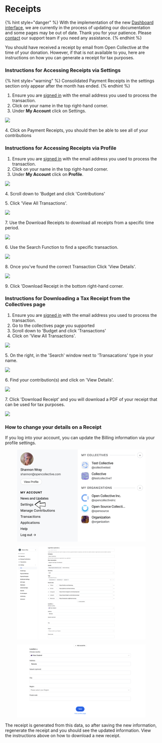 # Receipts

{% hint style="danger" %}
With the implementation of the new [Dashboard interface](https://docs.opencollective.com/help/product/understanding-your-dashboard), we are currently in the process of updating our documentation and some pages may be out of date. Thank you for your patience. Please [contact](https://opencollective.com/contact) our support team if you need any assistance.
{% endhint %}

You should have received a receipt by email from Open Collective at the time of your donation. However, if that is not available to you, here are instructions on how you can generate a receipt for tax purposes.

### **Instructions for Accessing Receipts via Settings**&#x20;

{% hint style="warning" %}
Consolidated Payment Receipts in the settings section only appear after the month has ended.
{% endhint %}

1. Ensure you are [signed in](https://opencollective.com/signin?next=%2F) with the email address you used to process the transaction.
2. Click on your name in the top right-hand corner.&#x20;
3. Under **My Account** click on Settings.&#x20;

![](../.gitbook/assets/Financial\_Contributions\_Receipts\_Settings\_2021-06-17.png)

4\. Click on Payment Receipts, you should then be able to see all of your contributions&#x20;

### **Instructions for Accessing Receipts via Profile**&#x20;

1. Ensure you are [signed in](https://opencollective.com/signin?next=%2F) with the email address you used to process the transaction.
2. Click on your name in the top right-hand corner.&#x20;
3. Under **My Account** click on **Profile**.&#x20;

![](<../.gitbook/assets/financial\_contributors\_receipts\_profile\_2021-06-22 (1).png>)

4\.  Scroll down to 'Budget and click 'Contributions'

5\. Click 'View All Transactions'.&#x20;

![](../.gitbook/assets/Financial\_Contributors\_Receipts\_Transactions\_2021-06-22.png)

7\. Use the Download Receipts to download all receipts from a specific time period.

![](../.gitbook/assets/Financial\_Contributors\_Receipts\_Download\_Receipts\_2021-06-22.gif)

6\. Use the Search Function to find a specific transaction.

![](<../.gitbook/assets/financial\_contributiors\_receipts\_searc-h\_2021-06-22 (2).png>)

8\. Once you've found the correct Transaction Click 'View Details'.&#x20;

![](../.gitbook/assets/Financial\_Contributors\_Receipts\_Show\_Details\_2021-06-22.gif)

9\. Click 'Download Receipt in the bottom right-hand corner.&#x20;

### **Instructions for Downloading a Tax Receipt from the Collectives page** &#x20;

1. Ensure you are [signed in](https://opencollective.com/signin?next=%2F) with the email address you used to process the transaction.
2. Go to the collectives page you supported
3. Scroll down to 'Budget and click 'Transactions'
4. Click on 'View All Transactions'.

![](../.gitbook/assets/Financial\_Contributors\_Receipts\_ViewTransactions\_2021-06-22.png)

5\. On the right, in the 'Search' window next to 'Transacations' type in your name.

![](../.gitbook/assets/Financial\_Contributors\_Receipts\_Search\_2021-06-22.gif)

6\. Find your contribution(s) and click on 'View Details'.&#x20;

![](../.gitbook/assets/FinancialContributors\_Receipts\_viewdetails\_2021-06-22.gif)

7\. Click 'Download Receipt' and you will download a PDF of your receipt that can be used for tax purposes.&#x20;

![](../.gitbook/assets/FinancialContributors\_Receipts\_download\_2021-06-22.png)

### How to change your details on a Receipt&#x20;

If you log into your account, you can update the Billing information via your profile settings.&#x20;

<figure><img src="../.gitbook/assets/financialcontributors_receipts_details_2022-09-12.png" alt=""><figcaption></figcaption></figure>

<figure><img src="../.gitbook/assets/FinancialContributors_Receipts_Location_2023-06-13.png" alt=""><figcaption></figcaption></figure>

<figure><img src="../.gitbook/assets/FinancialContributors_Receipts_Address_2023-06-13.png" alt=""><figcaption></figcaption></figure>

The receipt is generated from this data, so after saving the new information, regenerate the receipt and you should see the updated information. View the instructions above on how to download a new receipt.&#x20;
